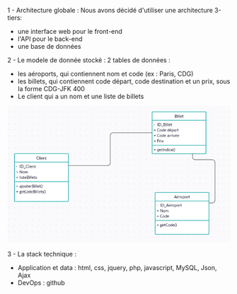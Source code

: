 1 - Architecture globale :
Nous avons décidé d'utiliser une architecture 3-tiers:
  - une interface web pour le front-end
  - l'API pour le back-end
  - une base de données
 
2 - Le modele de donnée stocké :
2 tables de données :
  - les aéroports, qui contiennent nom et code (ex : Paris, CDG)
  - les billets, qui contiennent code départ, code destination et un prix, sous la forme CDG-JFK 400
  - Le client qui a un nom et une liste de billets

![alt text](UML.png)
  
3 - La stack technique :
  - Application et data : html, css, jquery, php, javascript, MySQL, Json, Ajax
  - DevOps : github

